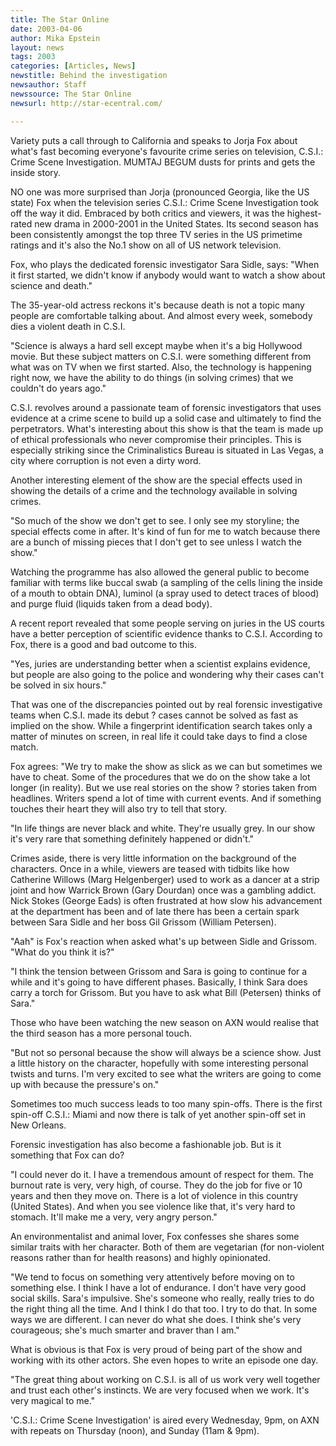 ```yaml
---
title: The Star Online
date: 2003-04-06
author: Mika Epstein
layout: news
tags: 2003
categories: [Articles, News]
newstitle: Behind the investigation  
newsauthor: Staff  
newssource: The Star Online  
newsurl: http://star-ecentral.com/  

---
```


Variety puts a call through to California and speaks to Jorja Fox about what's fast becoming everyone's favourite crime series on television, C.S.I.: Crime Scene Investigation. MUMTAJ BEGUM dusts for prints and gets the inside story. 

NO one was more surprised than Jorja (pronounced Georgia, like the US state) Fox when the television series C.S.I.: Crime Scene Investigation took off the way it did. Embraced by both critics and viewers, it was the highest-rated new drama in 2000-2001 in the United States. Its second season has been consistently amongst the top three TV series in the US primetime ratings and it's also the No.1 show on all of US network television. 

Fox, who plays the dedicated forensic investigator Sara Sidle, says: "When it first started, we didn't know if anybody would want to watch a show about science and death." 

The 35-year-old actress reckons it's because death is not a topic many people are comfortable talking about. And almost every week, somebody dies a violent death in C.S.I. 

"Science is always a hard sell except maybe when it's a big Hollywood movie. But these subject matters on C.S.I. were something different from what was on TV when we first started. Also, the technology is happening right now, we have the ability to do things (in solving crimes) that we couldn't do years ago." 

C.S.I. revolves around a passionate team of forensic investigators that uses evidence at a crime scene to build up a solid case and ultimately to find the perpetrators. What's interesting about this show is that the team is made up of ethical professionals who never compromise their principles. This is especially striking since the Criminalistics Bureau is situated in Las Vegas, a city where corruption is not even a dirty word. 

Another interesting element of the show are the special effects used in showing the details of a crime and the technology available in solving crimes. 

"So much of the show we don't get to see. I only see my storyline; the special effects come in after. It's kind of fun for me to watch because there are a bunch of missing pieces that I don't get to see unless I watch the show." 

Watching the programme has also allowed the general public to become familiar with terms like buccal swab (a sampling of the cells lining the inside of a mouth to obtain DNA), luminol (a spray used to detect traces of blood) and purge fluid (liquids taken from a dead body). 

A recent report revealed that some people serving on juries in the US courts have a better perception of scientific evidence thanks to C.S.I. According to Fox, there is a good and bad outcome to this. 

"Yes, juries are understanding better when a scientist explains evidence, but people are also going to the police and wondering why their cases can't be solved in six hours." 

That was one of the discrepancies pointed out by real forensic investigative teams when C.S.I. made its debut ? cases cannot be solved as fast as implied on the show. While a fingerprint identification search takes only a matter of minutes on screen, in real life it could take days to find a close match. 

Fox agrees: "We try to make the show as slick as we can but sometimes we have to cheat. Some of the procedures that we do on the show take a lot longer (in reality). But we use real stories on the show ? stories taken from headlines. Writers spend a lot of time with current events. And if something touches their heart they will also try to tell that story. 

"In life things are never black and white. They're usually grey. In our show it's very rare that something definitely happened or didn't." 

Crimes aside, there is very little information on the background of the characters. Once in a while, viewers are teased with tidbits like how Catherine Willows (Marg Helgenberger) used to work as a dancer at a strip joint and how Warrick Brown (Gary Dourdan) once was a gambling addict. Nick Stokes (George Eads) is often frustrated at how slow his advancement at the department has been and of late there has been a certain spark between Sara Sidle and her boss Gil Grissom (William Petersen). 

"Aah" is Fox's reaction when asked what's up between Sidle and Grissom. "What do you think it is?" 

"I think the tension between Grissom and Sara is going to continue for a while and it's going to have different phases. Basically, I think Sara does carry a torch for Grissom. But you have to ask what Bill (Petersen) thinks of Sara." 

Those who have been watching the new season on AXN would realise that the third season has a more personal touch. 

"But not so personal because the show will always be a science show. Just a little history on the character, hopefully with some interesting personal twists and turns. I'm very excited to see what the writers are going to come up with because the pressure's on." 

Sometimes too much success leads to too many spin-offs. There is the first spin-off C.S.I.: Miami and now there is talk of yet another spin-off set in New Orleans. 

Forensic investigation has also become a fashionable job. But is it something that Fox can do? 

"I could never do it. I have a tremendous amount of respect for them. The burnout rate is very, very high, of course. They do the job for five or 10 years and then they move on. There is a lot of violence in this country (United States). And when you see violence like that, it's very hard to stomach. It'll make me a very, very angry person." 

An environmentalist and animal lover, Fox confesses she shares some similar traits with her character. Both of them are vegetarian (for non-violent reasons rather than for health reasons) and highly opinionated. 

"We tend to focus on something very attentively before moving on to something else. I think I have a lot of endurance. I don't have very good social skills. Sara's impulsive. She's someone who really, really tries to do the right thing all the time. And I think I do that too. I try to do that. In some ways we are different. I can never do what she does. I think she's very courageous; she's much smarter and braver than I am." 

What is obvious is that Fox is very proud of being part of the show and working with its other actors. She even hopes to write an episode one day. 

"The great thing about working on C.S.I. is all of us work very well together and trust each other's instincts. We are very focused when we work. It's very magical to me." 

'C.S.I.: Crime Scene Investigation' is aired every Wednesday, 9pm, on AXN with repeats on Thursday (noon), and Sunday (11am & 9pm).

